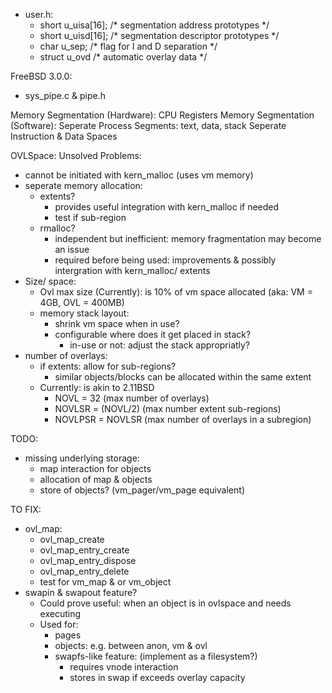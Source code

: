- user.h:
	- short	u_uisa[16];					/* segmentation address prototypes */
	- short	u_uisd[16];					/* segmentation descriptor prototypes */
	- char	u_sep;						/* flag for I and D separation */
	- struct u_ovd						/* automatic overlay data */

FreeBSD 3.0.0:
- sys_pipe.c & pipe.h

Memory Segmentation (Hardware): CPU Registers
Memory Segmentation (Software):
Seperate Process Segments: text, data, stack
Seperate Instruction & Data Spaces


OVLSpace:
Unsolved Problems:
- cannot be initiated with kern_malloc (uses vm memory)
- seperate memory allocation: 
	- extents?
		- provides useful integration with kern_malloc if needed
		- test if sub-region
	- rmalloc?
		- independent but inefficient: memory fragmentation may become an issue
		- required before being used: improvements & possibly intergration with kern_malloc/ extents
- Size/ space: 
	- Ovl max size (Currently): is 10% of vm space allocated (aka: VM = 4GB, OVL = 400MB)
	- memory stack layout:
		- shrink vm space when in use?
		- configurable where does it get placed in stack?
			- in-use or not: adjust the stack appropriatly?
- number of overlays:
	- if extents: allow for sub-regions?
		- similar objects/blocks can be allocated within the same extent
	- Currently: is akin to 2.11BSD 
		- NOVL = 32 (max number of overlays)
		- NOVLSR = (NOVL/2) (max number extent sub-regions)
		- NOVLPSR = NOVLSR 	(max number of overlays in a subregion)

TODO:
- missing underlying storage: 
	- map interaction for objects
	- allocation of map & objects
	- store of objects? (vm_pager/vm_page equivalent)
	
TO FIX:
- ovl_map:
	- ovl_map_create
	- ovl_map_entry_create
	- ovl_map_entry_dispose
	- ovl_map_entry_delete
	- test for vm_map & or vm_object
- swapin & swapout feature?
	- Could prove useful: when an object is in ovlspace and needs executing
	- Used for:
		- pages
		- objects: e.g. between anon, vm & ovl
		- swapfs-like feature: (implement as a filesystem?)
			- requires vnode interaction
			- stores in swap if exceeds overlay capacity